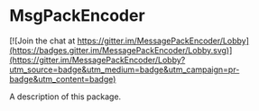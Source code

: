 # MsgPackEncoder

[![Join the chat at https://gitter.im/MessagePackEncoder/Lobby](https://badges.gitter.im/MessagePackEncoder/Lobby.svg)](https://gitter.im/MessagePackEncoder/Lobby?utm_source=badge&utm_medium=badge&utm_campaign=pr-badge&utm_content=badge)

A description of this package.
